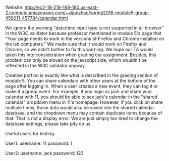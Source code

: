 Website:
http://ec2-18-218-169-180.us-east-2.compute.amazonaws.com/~zijunzhao/spring2018-module5-group-459011-457784/calender.html

We ignore the warning "date/time input type is not supported in all browser" in the W3C validator because professor mentioned in module 5's page 
that "Your page needs to work in the versions of Firefox and Chrome installed on the lab computers." We made sure that it would work on Firefox and Chrome,
so we didn't bother to fix this warning. We hope our TA would taken this into consideration when grading our assignment. Besides, this problem can only be 
sloved on the javscript side, which wouldn't be reflected in the W3C validator anyway.

Creative portion is exactly like what is described in the grading section of module 5. You can share calendars with other users at the bottom 
of the page after logging in. When a user creates a new event, they can tag it or make it a group event. For example, if you login as jack and share your
calendar with 11, you should be able to see jack's calendar in the "shared calendar" dropdown menu in 11's homepage. However, if you click on share multiple
times, those data would also be saved into the shared calendar database, and the dropdown menu may contain duplicate items because of that. That is not a 
display error. We are just simply too tired to change the database settings, please take pity on us.

Useful users for testing:

User1:
username: 11
password: 1

User2:
username: jack
password: 123